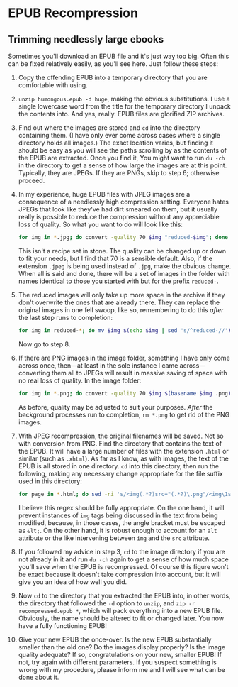 # EPUB Recompression
## Trimming needlessly large ebooks

Sometimes you'll download an EPUB file and it's just way too big. Often this
can be fixed relatively easily, as you'll see here. Just follow these steps:

1. Copy the offending EPUB into a temporary directory that you are comfortable
with using.

2. `unzip humongous.epub -d huge`, making the obvious substitutions. I
use a single lowercase word from the title for the temporary directory I
unpack the contents into. And yes, really. EPUB files are glorified ZIP
archives.

3. Find out where the images are stored and `cd` into the directory containing
them. (I have only ever come across cases where a single directory holds all
images.) The exact location varies, but finding it should be easy as you will
see the paths scrolling by as the contents of the EPUB are extracted. Once you
find it, You might want to run `du -ch` in the directory to get a sense of how
large the images are at this point. Typically, they are JPEGs. If they are
PNGs, skip to step 6; otherwise proceed.

4. In my experience, huge EPUB files with JPEG images are a consequence of a
needlessly high compression setting. Everyone hates JPEGs that look like
they've had dirt smeared on them, but it usually really is possible to reduce
the compression without any appreciable loss of quality. So what you want to
do will look like this:

    ```bash
    for img in *.jpg; do convert -quality 70 $img "reduced-$img"; done &
    ```

    This isn't a recipe set in stone. The quality can be changed up or down to
    fit your needs, but I find that 70 is a sensible default. Also, if the
    extension `.jpeg` is being used instead of `.jpg`, make the obvious change.
    When all is said and done, there will be a set of images in the folder
    with names identical to those you started with but for the prefix
    `reduced-`.

5. The reduced images will only take up more space in the archive if they don't
overwrite the ones that are already there. They can replace the original images
in one fell swoop, like so, remembering to do this *after* the last step
runs to completion:

    ```bash
    for img in reduced-*; do mv $img $(echo $img | sed 's/^reduced-//'); done
    ```

    Now go to step 8.

6. If there are PNG images in the image folder, something I have only come
across once, then—at least in the sole instance I came across—converting them
all to JPEGs will result in massive saving of space with no real loss of
quality. In the image folder:

    ```bash
    for img in *.png; do convert -quality 70 $img $(basename $img .png).jpg; done &
    ```

    As before, quality may be adjusted to suit your purposes. *After* the
    background processes run to completion, `rm *.png` to get rid of the PNG
    images.

7. With JPEG recompression, the original filenames will be saved. Not so with
conversion from PNG. Find the directory that contains the text of the EPUB. It
will have a large number of files with the extension `.html` or similar (such
as `.xhtml`). As far as I know, as with images, the text of the EPUB is all
stored in one directory. `cd` into this directory, then run the following,
making any necessary change appropriate for the file suffix used in this
directory:

    ```bash
    for page in *.html; do sed -ri 's/<img(.*?)src="(.*?)\.png"/<img\1src="\2\.jpg"/g' $page; done
    ```

    I believe this regex should be fully appropriate. On the one hand, it will
    prevent instances of `img` tags being discussed in the text from being
    modified, because, in those cases, the angle bracket must be escaped as
    `&lt;`. On the other hand, it is robust enough to account for an `alt`
    attribute or the like intervening between `img` and the `src` attribute.

8. If you followed my advice in step 3, `cd` to the image directory if you are
not already in it and run `du -ch` again to get a sense of how much space
you'll save when the EPUB is recompressed. Of course this figure won't be exact
because it doesn't take compression into account, but it will give you an idea
of how well you did.

9. Now `cd` to the directory that you extracted the EPUB into, in other words,
the directory that followed the `-d` option to `unzip`, and `zip -r
recompressed.epub *`, which will pack everything into a new EPUB file.
Obviously, the name should be altered to fit or changed later. You now have
a fully functioning EPUB!

10. Give your new EPUB the once-over. Is the new EPUB substantially smaller
than the old one? Do the images display properly? Is the image quality
adequate? If so, congratulations on your new, smaller EPUB! If not, try again
with different parameters. If you suspect something is wrong with my procedure,
please inform me and I will see what can be done about it.
